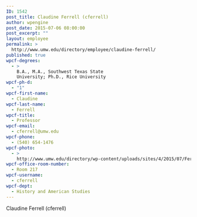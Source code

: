```yaml
---
ID: 1542
post_title: Claudine Ferrell (cferrell)
author: wpengine
post_date: 2015-07-06 08:00:00
post_excerpt: ""
layout: employee
permalink: >
  http://www.umw.edu/directory/employee/claudine-ferrell/
published: true
wpcf-degrees:
  - >
    B.A., M.A., Southwest Texas State
    University; Ph.D., Rice University
wpcf-ph-d:
  - "1"
wpcf-first-name:
  - Claudine
wpcf-last-name:
  - Ferrell
wpcf-title:
  - Professor
wpcf-email:
  - cferrell@umw.edu
wpcf-phone:
  - (540) 654-1476
wpcf-photo:
  - >
    http://www.umw.edu/directory/wp-content/uploads/sites/4/2015/07/Ferrell-Claudine02.jpg
wpcf-office-room-number:
  - Room 217
wpcf-username:
  - cferrell
wpcf-dept:
  - History and American Studies
---
```

Claudine Ferrell (cferrell)